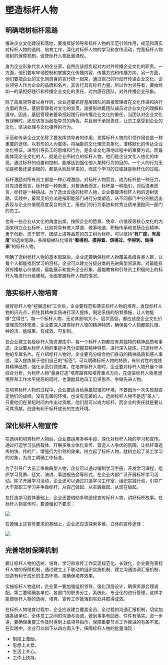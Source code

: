 # 塑造标杆人物

## 明确培树标杆思路

推进企业文化建设和落地，要发挥好领导和标杆人物的示范引领作用，规范和落实对标杆人物的选树、培育工作，深化对标杆人物的学习和宣传活动，完善标杆人物培树的保障机制，促使标杆人物批量涌现。

身为企业形象代言人的企业家，自然应该担负起对内对外传播企业文化的职责。一方面，他们要牢牢地控制和掌握文化传播内容、传播方式和传播方向，另一方面，他们要把企业的文化同自身的言行统一起来，通过自己的行动开传递企业文化。企业领导人作为企业的品牌和名片，其言行具有标杆力量。所以作为领导者，要始终如一的承担好践行和传播企业文化的责任，对内感召团队，对外传播企业形象。

除了高层领导者以身作则，企业还要抓好基层团队的直接管理者在文化传递和执行方面的责任。基层管理者对文化的宣贯，直接影响着团队成员对企业文化的理解和遵守。因此，基层管理者要承担起践行和传播企业文化的重任，当团队对企业文化有误解时，还应该担当起指导员的角色，并且用于承担责任，让员工感受到企业的文化，坚决处理与文化相悖的行为。

示范和传承企业文化除了要发挥领导者的作用，发挥标杆人物的引领作用也是一种重要的途径。以有形的人为载体，将抽象的文化理念具象化，潜移默化的传达企业文化特征，进而引导员工的思维和行为，是企业文化落地过程中的重要方式。而最能体现企业文化的人，就是企业所树立的标杆人物，他们是企业文化人格化的体现。通过标杆的设置和控制，能够达到强化他人某种行为的目的。一个人的行为无论是积极还是消极的，都是从别处学来的，而这个学习的过程就是标杆化的过程。

标杆激励对所有员工都是一种心理激励，对标杆人物而言，成为标杆是一种压力，对先进者而言，标杆是一种刺激，对普通者而言，标杆是一种指引，对后进者而言，标杆是一种挑战。为了选出合适的标杆人物，企业要厘清标杆人物的选树思路，实践中，最常见的方法是按职能部门进行分类塑造，从不同部门中分别挑选出表现与企业价值观高度契合的员工，用他们的行为事迹和优秀业绩来激励同一部门的员工。

也有一些企业从文化的角度出发，按照企业的愿景、使命、价值观等核心文化的内涵来树立企业标杆，比如将具有做人厚道、做事地道、积极传承和发扬企业精神、勇于创新、忠于职守、团结上进等品质的员工树为标杆。可以坚持“**有广度、有高度**”的选树思路，多层级梯队化培育“**看得到、摸得着、信得过、学得到、做得来**”的标杆人物。

明确了选树标杆人物的基本思路后，企业还要确保标杆人物覆盖各级各类人群，让每个人都能找到学习的目标。企业可以建立分级分类的先进典型资源库，对最能有效传播核心价值观，最能展示和提升企业形象，最能教育和引导员工积极向上的标杆人物进行分级建档，全面掌握标杆人物的情况。

## 落实标杆人物培育

做好标杆人物“挖掘选树”工作后，企业要规范和落实标杆人物的培育，发现标杆人物的闪光点，抓住其精神实质进行深入提炼，制定系统的培育措施，让人物能够“立得住”。每一个标杆人物，无论其影响大小、层次高低，都应该是企业文化价值理念的体现者，企业要深入提炼标杆人物的精神特质，确保每个人物都能扎根、种的活、能结果、有成效、可复制。

在企业建立各级标杆人物资源库中，每一个标杆人物都应有其独特的精神品质和事迹，企业要从标杆人物的事迹中充分把握其精神特质，进行深入提炼，打造标杆人物的专属名片。在介绍标杆人物时，企业要充分结合他们各自的精神品质和感人事迹，深入提炼属于他们自己的“标签”。可以明确标杆人物的特质，有针对性的提炼其精神品质，强化示范引领效果。在培育标杆人物时，企业要对标杆人物开展个体综合分析，为标杆人物“量身打造”培育路径和培育重点方向，在促进标杆人物思想境界和工作水平提高的同时，也激励其他员工见贤思齐、争做先进人物。

在培育标杆人物的过程中，企业要适当给英雄犯错的环境，不要因为一次失败就否定他们的成绩。没有无菌的环境，也没有无菌的人。选树标杆人物不是选“圣人”，只要他们在某短时间内作出过贡献，他们就可以成为标杆，而企业的责任就是要认可其贡献，创造有利于标杆成长的生态环境。

## 深化标杆人物宣传

在选树和培育标杆人物后，企业要运用多种手段，深化对标杆人物的学习和宣传。通过打造学习弘扬载体、开展多维立体化宣传、营造人人争优的氛围，让标杆事迹传的快、传的广，增强行为引领的效果。树立起了标杆人物，就树立起了员工学习的对象，为员工明确工作标准。

为了引导广大员工争做典型人物，企业可以通过编制学习手册，开发学习课程，组织学习竞赛、征文、演讲、事迹报告会等形式，在企业内部广泛开展标杆学习活动。除了开展学习活动，企业还可以通过打造学习工作室、组织实践行动，引导广大干部职工学习并争做标杆，从自己做起、从实践做起、从现在做起。

在打造学习载体基础上，企业还要借助多种途径宣传标杆人物，讲好标杆故事。在标杆人物宣传时，要遵循如下要求：

![](https://s3.bmp.ovh/imgs/2022/11/10/7f5293cd4f189a96.png)

在遵循上述宣传要求的基础上，企业还应该探索多维、立体的宣传途径：

![](https://s3.bmp.ovh/imgs/2022/11/10/b3a4de44132a1c42.png)

## 完善培树保障机制

要让标杆人物的选树、培育、学习和宣传工作实现规范化、长效化，企业要完善标杆人物的保障机制，通过建立上下联动的组织实施机制、建立沟通协调汇报机制、创造有利于成长的生态环境，来确保培育效果。

实施标杆人物选树，企业第一要加强组织领导，强化顶层设计，确保资源合理调配。第二要明确各单位、各部门的职责分工，系统化、专业化的进行管理，这样才能使标杆人物的选树、培育、宣传工作能落到实处并取得成效。

在标杆人物培育过程中，企业应该建立覆盖全员、全过程的沟通汇报机制，切实加强各级单位、全体员工之间的沟通与协调，做到事事有回音、件件有落实。进一步讲，要确保重要工作及时得到上级领导指示，保障重要节点工作推进的有条不紊。在实践中，企业可以如下从四方面入手，保障标杆人物的批量涌现：
- 制度上激励。
- 思想上关爱。
- 生活上关心。
- 工作上扶持。

